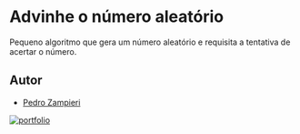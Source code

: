 
# Advinhe o número aleatório

Pequeno algoritmo que gera um número aleatório e requisita a tentativa de acertar o número.




## Autor

- [Pedro Zampieri](https://www.linkedin.com/in/pedro-zampieri/)



[![portfolio](https://cdn.iconscout.com/icon/free/png-256/github-1521500-1288242.png)](https://github.com/pedrozampi)
